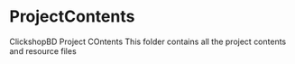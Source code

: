 # ProjectContents
ClickshopBD Project COntents
This folder contains all the project contents and resource files
